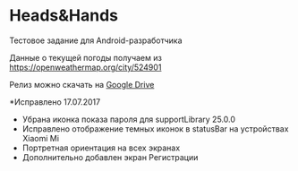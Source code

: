 # Heads&Hands
Тестовое задание для Android-разработчика

Данные о текущей погоды получаем из https://openweathermap.org/city/524901

Релиз можно скачать на  [Google Drive](https://drive.google.com/open?id=0B7sRZONV4mU_dzRZbjFJVU9qRTQ)

*Исправлено 17.07.2017
- Убрана иконка показа пароля для supportLibrary 25.0.0
- Исправлено отображение темных иконок в statusBar на устройствах Xiaomi Mi
- Портретная ориентация на всех экранах
- Дополнительно добавлен экран Регистрации


